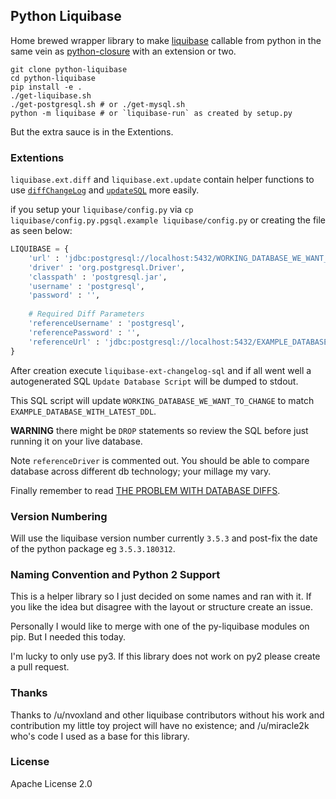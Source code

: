 ## Python Liquibase

Home brewed wrapper library to make [liquibase](https://www.liquibase.org/) callable from python in the same vein as [python-closure](https://github.com/miracle2k/python-closure) with an extension or two.

```
git clone python-liquibase
cd python-liquibase
pip install -e .
./get-liquibase.sh
./get-postgresql.sh # or ./get-mysql.sh
python -m liquibase # or `liquibase-run` as created by setup.py
```

But the extra sauce is in the Extentions.

### Extentions

`liquibase.ext.diff` and `liquibase.ext.update` contain helper functions to use [`diffChangeLog`](http://www.liquibase.org/documentation/diff.html) and [`updateSQL`](http://www.liquibase.org/documentation/command_line.html#database-update-commands) more easily.

if you setup your `liquibase/config.py` via `cp liquibase/config.py.pgsql.example liquibase/config.py` or creating the file as seen below:

```py
LIQUIBASE = {
	'url' : 'jdbc:postgresql://localhost:5432/WORKING_DATABASE_WE_WANT_TO_CHANGE',
	'driver' : 'org.postgresql.Driver',
	'classpath' : 'postgresql.jar',
	'username' : 'postgresql',
	'password' : '',
	
	# Required Diff Parameters
	'referenceUsername' : 'postgresql',
	'referencePassword' : '',
	'referenceUrl' : 'jdbc:postgresql://localhost:5432/EXAMPLE_DATABASE_WITH_LATEST_DDL',
}
```

After creation execute `liquibase-ext-changelog-sql` and if all went well a autogenerated SQL `Update Database Script` will be dumped to stdout. 

This SQL script will update `WORKING_DATABASE_WE_WANT_TO_CHANGE` to match `EXAMPLE_DATABASE_WITH_LATEST_DDL`. 

**WARNING** there might be `DROP` statements so review the SQL before just running it on your live database.

Note `referenceDriver` is commented out. You should be able to compare database across different db technology; your millage my vary.

Finally remember to read [THE PROBLEM WITH DATABASE DIFFS](http://www.liquibase.org/2007/06/the-problem-with-database-diffs.html).
### Version Numbering 

Will use the liquibase version number currently `3.5.3` and post-fix the date of the python package eg `3.5.3.180312`.

### Naming Convention and Python 2 Support

This is a helper library so I just decided on some names and ran with it. If you like the idea but disagree with the layout or structure create an issue.

Personally I would like to merge with one of the py-liquibase modules on pip. But I needed this today.

I'm lucky to only use py3. If this library does not work on py2 please create a pull request.

### Thanks

Thanks to /u/nvoxland and other liquibase contributors without his work and contribution my little toy project will have no existence;
and /u/miracle2k who's code I used as a base for this library.

### License

Apache License 2.0